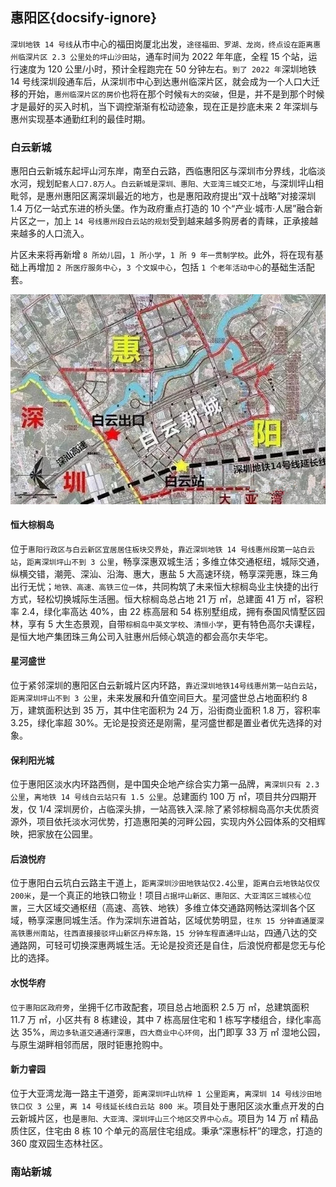 ## 惠阳区{docsify-ignore}

`深圳地铁 14 号线`从市中心的福田岗厦北出发，`途径福田、罗湖、龙岗，终点设在距离惠州临深片区 2.3 公里处的坪山沙田站`，通车时间为 2022 年年底，全程 15 个站，运行速度为 120 公里/小时，预计全程跑完在 50 分钟左右。`到了 2022 年`深圳地铁 14 号线深圳段通车后，从深圳市中心到达惠州临深片区，就会成为一个人口大迁移的开始，`惠州临深片区的房价`也将在那个时候`有大的突破`，但是，并不是到那个时候才是最好的买入时机，当下调控渐渐有松动迹象，现在正是抄底未来 2 年深圳与惠州实现基本通勤红利的最佳时期。

### 白云新城

惠阳白云新城东起坪山河东岸，南至白云路，西临惠阳区与深圳市分界线，北临淡水河，规划`配套人口7.8万人`。`白云新城是深圳、惠阳、大亚湾三城交汇地`，与深圳坪山相毗邻，是惠州惠阳区离深圳最近的地方，也是惠阳政府提出“双十战略”对接深圳 1.4 万亿一站式东进的桥头堡。作为政府重点打造的 10 个“产业·城市·人居”融合新片区之一，加上 `14 号线惠州段白云站的规划`受到越来越多购房者的青睐，正承接越来越多的人口流入。

片区未来将再新增 `8 所幼儿园`，`1 所小学`，`1 所 9 年一贯制学校`。此外，将在现有基础上再增加 `2 所医疗服务中心`，`3 个文娱中心`，包括 `1 个老年活动中心`的基础生活配套。

![白云新城](../src/baiyun_map.jpg)

#### 恒大棕榈岛

位于`惠阳行政区与白云新区宜居居住板块交界处`，`靠近深圳地铁 14 号线惠州段第一站白云站`，`距离深圳坪山不到 3 公里`，畅享深惠双城生活；多维立体交通枢纽，城际交通，纵横交错，潮莞、深汕、沿海、惠大，惠盐 5 大高速环绕，畅享深莞惠，珠三角出行无忧；`地铁、高速、高铁三位一体`，共同构筑了未来恒大棕榈岛业主快捷的出行方式，轻松切换城际生活圈。恒大棕榈岛总占地 21 万 ㎡，总建面 41 万 ㎡，容积率 2.4，绿化率高达 40%，由 22 栋高层和 54 栋别墅组成，拥有泰国风情墅区园林，享有 5 大生态景观，自带`棕榈岛中英文学校`、`清恒小学`，更有特色高尔夫课程，是恒大地产集团珠三角公司入驻惠州后倾心筑造的都会高尔夫华宅。

#### 星河盛世

位于紧邻深圳的惠阳区白云新城片区内环路，`靠近深圳地铁14号线惠州第一站白云站`，`距离深圳坪山不到 3 公里`，未来发展和升值空间巨大。星河盛世总占地面积约 8 万，建筑面积达到 35 万，其中住宅面积为 24 万，沿街商业面积 1.8 万，容积率 3.25，绿化率超 30%。无论是投资还是刚需，星河盛世都是置业者优先选择的对象。

#### 保利阳光城

位于惠阳区淡水内环路西侧，是中国央企地产综合实力第一品牌，`离深圳只有 2.3 公里`，`离地铁 14 号线白云站只有 1.5 公里`。总建面约 100 万 ㎡，项目共分四期开发，仅 1/4 深圳房价，占临深头排，一站高铁入深.除了紧邻棕榈岛高尔夫优质资源外，项目依托淡水河优势，打造惠阳美的河畔公园，实现内外公园体系的交相辉映，把家放在公园里。

#### 后浪悦府

位于惠阳白云坑白云路主干道上，`距离深圳沙田地铁站仅2.4公里`，`距离白云地铁站仅仅200米`，是一个真正的地铁口物业！项目`占据坪山新区、惠阳区、大亚湾区三城核心位置`，三大区域交通枢纽（高速、高铁、地铁）多维立体交通路网畅达深圳各个区域，畅享深惠同城生活。作为深圳东进首站，区域优势明显，`往东 15 分钟直通厦深高铁惠州南站`，`往西直接接驳坪山新区丹梓东路，15 分钟车程直通坪山站`，四通八达的交通路网，可轻可切换深惠两城生活。无论是投资还是自住，后浪悦府都是您无与伦比的选择。

#### 水悦华府

`位于惠阳区政府旁`，坐拥千亿市政配套，项目总占地面积 2.5 万 ㎡，总建筑面积 11.7 万 ㎡，小区共有 8 栋建设，其中 7 栋高层住宅和 1 栋写字楼组合，绿化率高达 35%，`周边多轨道交通通行深惠`，`四大商业中心环伺`，出门即享 33 万 ㎡ 湿地公园，与原生湖畔相邻而居，限时钜惠抢购中。

#### 新力睿园

位于大亚湾龙海一路主干道旁，`距离深圳坪山坑梓 1 公里距离`，`离深圳 14 号线沙田地铁口仅 3 公里`，`离 14 号线延长线白云站 800 米`。项目处于惠阳区淡水重点开发的白云新城片区，也是`惠阳、大亚湾、深圳坪山三个地区交界中心点`。项目为 14 万 ㎡ 精品质住区，住宅由 8 栋 10 个单元的高层住宅组成。秉承“深惠标杆”的理念，打造的 360 度双园生态林社区。

### 南站新城
